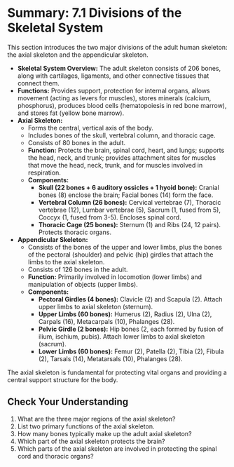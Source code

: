 # Summary: 7.1 Divisions of the Skeletal System

This section introduces the two major divisions of the adult human skeleton: the axial skeleton and the appendicular skeleton.

*   **Skeletal System Overview:** The adult skeleton consists of 206 bones, along with cartilages, ligaments, and other connective tissues that connect them.
*   **Functions:** Provides support, protection for internal organs, allows movement (acting as levers for muscles), stores minerals (calcium, phosphorus), produces blood cells (hematopoiesis in red bone marrow), and stores fat (yellow bone marrow).
*   **Axial Skeleton:**
    *   Forms the central, vertical axis of the body.
    *   Includes bones of the skull, vertebral column, and thoracic cage.
    *   Consists of 80 bones in the adult.
    *   **Function:** Protects the brain, spinal cord, heart, and lungs; supports the head, neck, and trunk; provides attachment sites for muscles that move the head, neck, trunk, and for muscles involved in respiration.
    *   **Components:**
        *   **Skull (22 bones + 6 auditory ossicles + 1 hyoid bone):** Cranial bones (8) enclose the brain; Facial bones (14) form the face.
        *   **Vertebral Column (26 bones):** Cervical vertebrae (7), Thoracic vertebrae (12), Lumbar vertebrae (5), Sacrum (1, fused from 5), Coccyx (1, fused from 3-5). Encloses spinal cord.
        *   **Thoracic Cage (25 bones):** Sternum (1) and Ribs (24, 12 pairs). Protects thoracic organs.
*   **Appendicular Skeleton:**
    *   Consists of the bones of the upper and lower limbs, plus the bones of the pectoral (shoulder) and pelvic (hip) girdles that attach the limbs to the axial skeleton.
    *   Consists of 126 bones in the adult.
    *   **Function:** Primarily involved in locomotion (lower limbs) and manipulation of objects (upper limbs).
    *   **Components:**
        *   **Pectoral Girdles (4 bones):** Clavicle (2) and Scapula (2). Attach upper limbs to axial skeleton (sternum).
        *   **Upper Limbs (60 bones):** Humerus (2), Radius (2), Ulna (2), Carpals (16), Metacarpals (10), Phalanges (28).
        *   **Pelvic Girdle (2 bones):** Hip bones (2, each formed by fusion of ilium, ischium, pubis). Attach lower limbs to axial skeleton (sacrum).
        *   **Lower Limbs (60 bones):** Femur (2), Patella (2), Tibia (2), Fibula (2), Tarsals (14), Metatarsals (10), Phalanges (28).

The axial skeleton is fundamental for protecting vital organs and providing a central support structure for the body.

## Check Your Understanding

1.  What are the three major regions of the axial skeleton?
2.  List two primary functions of the axial skeleton.
3.  How many bones typically make up the adult axial skeleton?
4.  Which part of the axial skeleton protects the brain?
5.  Which parts of the axial skeleton are involved in protecting the spinal cord and thoracic organs?
